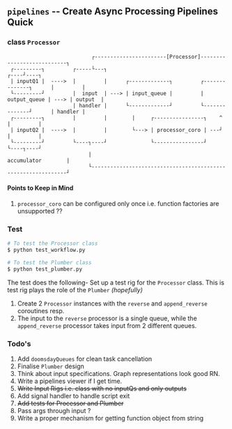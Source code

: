 ## `pipelines` -- Create Async Processing Pipelines Quick



### class `Processor`
```
                           ┌-----------------------[Processor]---------------------------┐     
 ┌---------┐         ┌-----└---┐                                                    ┌----┘----┐
 | inputQ1 |  ---->  |         |      ┌-------------┐         ┌--------------┐      |         |
 └---------┘         |  input  | ---> | input_queue |         | output_queue | ---> | output  |
                     | handler |      └-------------┘         └--------------┘      | handler |
 ┌---------┐         |         |        |     ┌----------------┐    ^               |         |
 | inputQ2 |  ---->  |         |        └---> | processor_coro | ---┘               |         |
 └---------┘         └----┐----┘              └----------------┘                    └----┐----┘
                          |                                           accumulator        |     
                          └--------------------------------------------------------------┘     
```
#### Points to Keep in Mind
1. `processor_coro` can be configured only once i.e. function factories are unsupported ??

### Test
```bash
# To test the Processor class 
$ python test_workflow.py

# To test the Plumber class
$ python test_plumber.py
```
The test does the following-
Set up a test rig for the `Processor` class. This is test rig plays the role of the `Plumber` *(hopefully)*
1. Create 2 `Processor` instances with the `reverse` and `append_reverse` coroutines resp.
2. The input to the `reverse` processor is a single queue, while the `append_reverse` processor takes input from 2 different queues.

### Todo's
1. Add `doomsdayQueues` for clean task cancellation
2. Finalise `Plumber` design
3. Think about input specifications. Graph representations look good RN.
4. Write a pipelines viewer if I get time.
5. ~~Write Input Rigs i.e. class with no inputQs and only outputs~~ 
6. Add signal handler to handle script exit
7. ~~Add tests for Processor and Plumber~~
8. Pass args through input ?
9. Write a proper mechanism for getting function object from string

